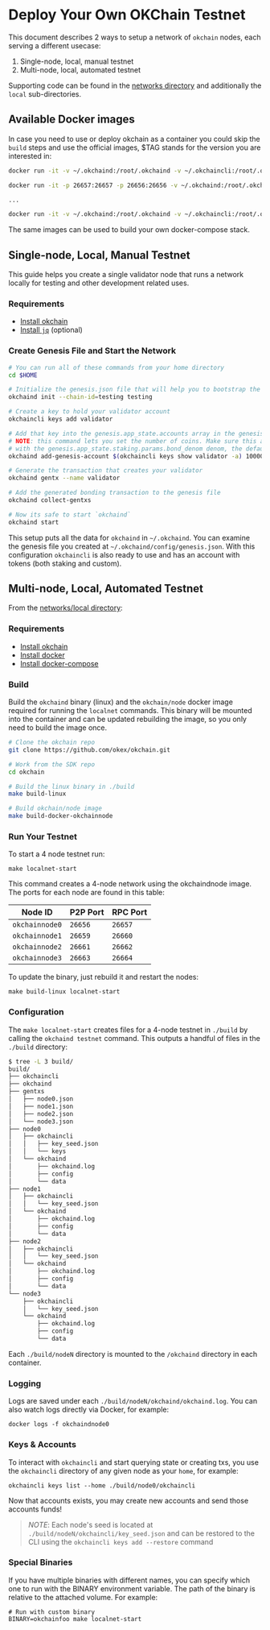 <!--
order: 6
-->

# Deploy Your Own OKChain Testnet

This document describes 2 ways to setup a network of `okchain` nodes, each serving a different usecase:

1. Single-node, local, manual testnet
2. Multi-node, local, automated testnet

Supporting code can be found in the [networks directory](https://github.com/okex/okchain/tree/master/networks) and additionally the `local` sub-directories.

## Available Docker images

In case you need to use or deploy okchain as a container you could skip the `build` steps and use the official images, \$TAG stands for the version you are interested in:

```bash
docker run -it -v ~/.okchaind:/root/.okchaind -v ~/.okchaincli:/root/.okchaincli okchain/node:$TAG okchaind init

docker run -it -p 26657:26657 -p 26656:26656 -v ~/.okchaind:/root/.okchaind -v ~/.okchaincli:/root/.okchaincli okchain/node:$TAG okchaind start

...

docker run -it -v ~/.okchaind:/root/.okchaind -v ~/.okchaincli:/root/.okchaincli okchain/node:$TAG okchaincli version
```

The same images can be used to build your own docker-compose stack.

## Single-node, Local, Manual Testnet

This guide helps you create a single validator node that runs a network locally for testing and other development related uses.

### Requirements

- [Install okchain](./install-okchain.html)
- [Install `jq`](https://stedolan.github.io/jq/download/) (optional)

### Create Genesis File and Start the Network

```bash
# You can run all of these commands from your home directory
cd $HOME

# Initialize the genesis.json file that will help you to bootstrap the network
okchaind init --chain-id=testing testing

# Create a key to hold your validator account
okchaincli keys add validator

# Add that key into the genesis.app_state.accounts array in the genesis file
# NOTE: this command lets you set the number of coins. Make sure this account has some coins
# with the genesis.app_state.staking.params.bond_denom denom, the default is staking
okchaind add-genesis-account $(okchaincli keys show validator -a) 1000000000okt

# Generate the transaction that creates your validator
okchaind gentx --name validator

# Add the generated bonding transaction to the genesis file
okchaind collect-gentxs

# Now its safe to start `okchaind`
okchaind start
```

This setup puts all the data for `okchaind` in `~/.okchaind`. You can examine the genesis file you created at `~/.okchaind/config/genesis.json`. With this configuration `okchaincli` is also ready to use and has an account with tokens (both staking and custom).

## Multi-node, Local, Automated Testnet

From the [networks/local directory](https://github.com/okex/okchain/tree/master/networks/local):

### Requirements

- [Install okchain](./install-okchain.html)
- [Install docker](https://docs.docker.com/engine/installation/)
- [Install docker-compose](https://docs.docker.com/compose/install/)

### Build

Build the `okchaind` binary (linux) and the `okchain/node` docker image required for running the `localnet` commands. This binary will be mounted into the container and can be updated rebuilding the image, so you only need to build the image once.

```bash
# Clone the okchain repo
git clone https://github.com/okex/okchain.git

# Work from the SDK repo
cd okchain

# Build the linux binary in ./build
make build-linux

# Build okchain/node image
make build-docker-okchainnode
```

### Run Your Testnet

To start a 4 node testnet run:

```
make localnet-start
```

This command creates a 4-node network using the okchaindnode image.
The ports for each node are found in this table:

| Node ID     | P2P Port | RPC Port |
| ----------- | -------- | -------- |
| `okchainnode0` | `26656`  | `26657`  |
| `okchainnode1` | `26659`  | `26660`  |
| `okchainnode2` | `26661`  | `26662`  |
| `okchainnode3` | `26663`  | `26664`  |

To update the binary, just rebuild it and restart the nodes:

```
make build-linux localnet-start
```

### Configuration

The `make localnet-start` creates files for a 4-node testnet in `./build` by
calling the `okchaind testnet` command. This outputs a handful of files in the
`./build` directory:

```bash
$ tree -L 3 build/
build/
├── okchaincli
├── okchaind
├── gentxs
│   ├── node0.json
│   ├── node1.json
│   ├── node2.json
│   └── node3.json
├── node0
│   ├── okchaincli
│   │   ├── key_seed.json
│   │   └── keys
│   └── okchaind
│       ├── okchaind.log
│       ├── config
│       └── data
├── node1
│   ├── okchaincli
│   │   └── key_seed.json
│   └── okchaind
│       ├── okchaind.log
│       ├── config
│       └── data
├── node2
│   ├── okchaincli
│   │   └── key_seed.json
│   └── okchaind
│       ├── okchaind.log
│       ├── config
│       └── data
└── node3
    ├── okchaincli
    │   └── key_seed.json
    └── okchaind
        ├── okchaind.log
        ├── config
        └── data
```

Each `./build/nodeN` directory is mounted to the `/okchaind` directory in each container.

### Logging

Logs are saved under each `./build/nodeN/okchaind/okchaind.log`. You can also watch logs
directly via Docker, for example:

```
docker logs -f okchaindnode0
```

### Keys & Accounts

To interact with `okchaincli` and start querying state or creating txs, you use the
`okchaincli` directory of any given node as your `home`, for example:

```shell
okchaincli keys list --home ./build/node0/okchaincli
```

Now that accounts exists, you may create new accounts and send those accounts
funds!

> _NOTE_: Each node's seed is located at `./build/nodeN/okchaincli/key_seed.json` and can be restored to the CLI using the `okchaincli keys add --restore` command

### Special Binaries

If you have multiple binaries with different names, you can specify which one to run with the BINARY environment variable. The path of the binary is relative to the attached volume. For example:

```
# Run with custom binary
BINARY=okchainfoo make localnet-start
```

